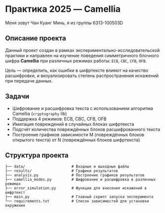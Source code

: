 # Практика 2025 — Camellia
Меня зовут Чан Куанг Минь, я из группы 6313-100503D

## Описание проекта

Данный проект создан в рамках экспериментально-исследовательской практики и направлен на изучение поведения симметричного блочного шифра **Camellia** при различных режимах работы: `ECB`, `CBC`, `CFB`, `OFB`.

Цель — определить, как ошибки в шифртексте влияют на качество расшифровки, и визуализировать степень распространения искажений при передаче данных.

## Задачи

- Шифрование и расшифровка текста с использованием алгоритма Camellia (`cryptography` lib)
- Поддержка 4 режимов: ECB, CBC, CFB, OFB
- Имитация повреждений в случайных блоках шифртекста
- Подсчёт количества повреждённых блоков расшифрованного текста
- Построение графиков зависимости M (повреждённых блоков открытого текста) от N (повреждённых блоков шифртекста)


## Структура проекта

```
├── data/                     # Входные и выходные файлы
├── results/                  # Графики результатов
├── analysis.py               # Построение графиков результатов
├── camellia_modes.py         # Шифрование и расшифровка в различных режимах
├── error_simulation.py       # Функции для внесения искажений в шифртекст
├── main.py                   # Главный скрипт запуска эксперимента
└── requirements.txt          # Список зависимостей для установки окружения
```